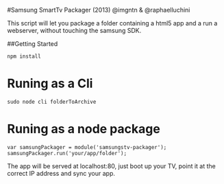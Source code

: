 #Samsung SmartTv Packager (2013)
@imgntn & @raphaelluchini 

This script will let you package a folder containing a html5 app and a run a webserver, without touching the samsung SDK.

##Getting Started

``npm install``

Runing as a Cli
===
``sudo node cli folderToArchive``

Runing as a node package
===
```
var samsungPackager = module('samsungstv-packager');
samsungPackager.run('your/app/folder');
```


The app will be served at localhost:80, just boot up your TV, point it at the correct IP address and sync your app.
